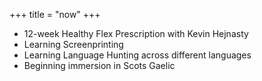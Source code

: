+++
title = "now"
+++
* 12-week Healthy Flex Prescription with Kevin Hejnasty
* Learning Screenprinting
* Learning Language Hunting across different languages
* Beginning immersion in Scots Gaelic
